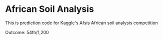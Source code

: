 # African Soil Analysis
This is prediction code for Kaggle's Afsis African soil analysis competition 

Outcome: 54th/1,200


